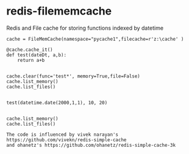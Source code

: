 # redis-filememcache
Redis and File cache for storing functions indexed by datetime
   
    cache = FileMemCache(namespace="pycache1",filecache=r'z:\cache' )

    @cache.cache_it()
    def test(dateDt, a,b):
        return a+b


    cache.clear(func='test*', memory=True,file=False)
    cache.list_memory()
    cache.list_files()


    test(datetime.date(2000,1,1), 10, 20)
        
        
    cache.list_memory()
    cache.list_files()

    The code is influenced by vivek narayan's  https://github.com/vivekn/redis-simple-cache
    and ohanetz's https://github.com/ohanetz/redis-simple-cache-3k
